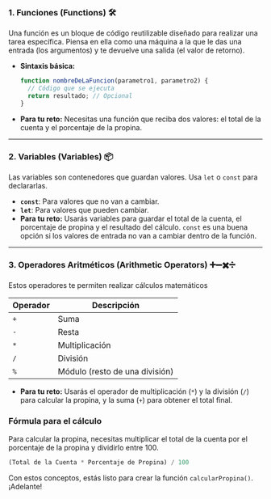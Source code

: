 ### **1. Funciones (Functions) 🛠️**

Una función es un bloque de código reutilizable diseñado para realizar una tarea específica. Piensa en ella como una máquina a la que le das una entrada (los argumentos) y te devuelve una salida (el valor de retorno).
- **Sintaxis básica:**
    ```JavaScript
    function nombreDeLaFuncion(parametro1, parametro2) {
      // Código que se ejecuta
      return resultado; // Opcional
    }
    ```
- **Para tu reto:** Necesitas una función que reciba dos valores: el total de la cuenta y el porcentaje de la propina.
---
### **2. Variables (Variables) 📦**
Las variables son contenedores que guardan valores. Usa `let` o `const` para declararlas.
- **`const`**: Para valores que no van a cambiar.
- **`let`**: Para valores que pueden cambiar.
- **Para tu reto:** Usarás variables para guardar el total de la cuenta, el porcentaje de propina y el resultado del cálculo. `const` es una buena opción si los valores de entrada no van a cambiar dentro de la función.

---

### **3. Operadores Aritméticos (Arithmetic Operators) ➕➖✖️➗**
Estos operadores te permiten realizar cálculos matemáticos

|Operador|Descripción|
|---|---|
|`+`|Suma|
|`-`|Resta|
|`*`|Multiplicación|
|`/`|División|
|`%`|Módulo (resto de una división)|

- **Para tu reto:** Usarás el operador de multiplicación (`*`) y la división (`/`) para calcular la propina, y la suma (`+`) para obtener el total final.

### **Fórmula para el cálculo**
Para calcular la propina, necesitas multiplicar el total de la cuenta por el porcentaje de la propina y dividirlo entre 100.
```JavaScript
(Total de la Cuenta * Porcentaje de Propina) / 100
```

Con estos conceptos, estás listo para crear la función `calcularPropina()`. ¡Adelante!